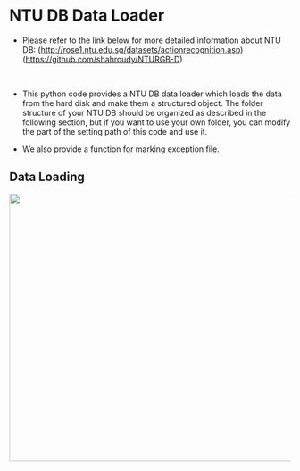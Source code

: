 # NTU DB Data Loader

* Please refer to the link below for more detailed information about NTU DB:
(http://rose1.ntu.edu.sg/datasets/actionrecognition.asp)
(https://github.com/shahroudy/NTURGB-D)

<br />

* This python code provides a NTU DB data loader which loads the data from the hard disk 
and make them a structured object. The folder structure of your NTU DB
should be organized as described in the following section, but if you want to use
your own folder, you can modify the part of the setting path of this code and use it.

* We also provide a function for marking exception file.      

## Data Loading  

<p align="center">
    <img width="640" height="480" src=img/cartpole.png>
</p>



